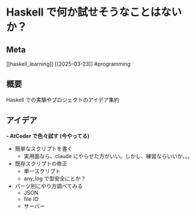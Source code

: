 # Haskell で何か試せそうなことはないか？

## Meta

[[haskell_learning]] [[2025-03-23]]
#programming

## 概要

Haskell での実験やプロジェクトのアイデア集約

## アイデア

**- AtCoder で色々試す (今やってる)**
- 簡単なスクリプトを書く
	- 実用面なら、claude にやらせた方がいい。しかし、練習ならいいか。。。
- 既存スクリプトの修正
	- 単一スクリプト
	- any_log で型安全にとか？
- パーツ別にやり方調べてみる
	- JSON
	- file IO
	- サーバー
